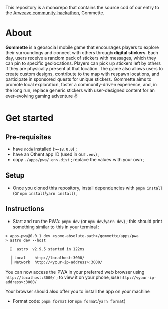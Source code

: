 This repository is a monorepo that contains the source cod of our entry to the [Arweave community hackathon](https://arweavehub.com/#/hackathon), Gommette.

# About

**Gommette** is a geosocial mobile game that encourages players to explore their surroundings and connect with others through **digital stickers**. Each day, users receive a random pack of stickers with messages, which they can pin to specific geolocations. Players can pick up stickers left by others if they are physically present at that location. The game also allows users to create custom designs, contribute to the map with respawn locations, and participate in sponsored quests for unique stickers. Gommette aims to promote local exploration, foster a community-driven experience, and, in the long run, replace generic stickers with user-designed content for an ever-evolving gaming adventure :v:

# Get started

## Pre-requisites

- have `node` installed (`>=18.0.0`) ;
- have an Othent app ID  (used in our `.env`) ;
- copy `./apps/pwa/.env.dist` ; replace the values with your own ;
## Setup

- Once you cloned this repository, install dependencies with `pnpm install` (or `npm install`/`yarn install`) ;

## Instructions

- Start and run the PWA: `pnpm dev` (or `npm dev`/`yarn dev`) ; this should print something similar to this in your terminal :

```
> apps-pwa@0.0.1 dev <some-absolute-path>/gommette/apps/pwa
> astro dev --host

  🚀  astro  v2.9.5 started in 122ms

  ┃ Local    http://localhost:3000/
  ┃ Network  http://<your-ip-address>:3000/
```

You can now access the PWA in your preferred web browser using `http://localhost:3000/` ; to view it on your phone, use `http://<your-ip-address>:3000/`

Your browser should also offer you to install the app on your machine

- Format code: `pnpm format` (or `npm format`/`yarn format`)
